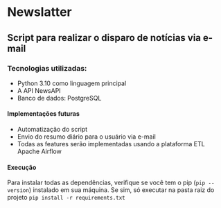 # Newslatter 
## Script para realizar o disparo de notícias via e-mail
### Tecnologias utilizadas:
- Python 3.10 como linguagem principal
- A API NewsAPI
- Banco de dados: PostgreSQL

#### Implementações futuras

- Automatização do script 
- Envio do resumo diário para o usuário via e-mail 
- Todas as features serão implementadas usando a plataforma ETL Apache Airflow

#### Execução
Para instalar todas as dependências, verifique se você tem o pip (`pip --version`) instalado em sua máquina. Se sim, só executar na pasta raiz do projeto `pip install -r requirements.txt`
 
<br>

